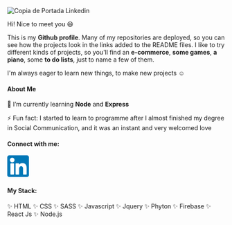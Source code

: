 <!--
**Emilia-Guadalupe/Emilia-Guadalupe** is a ✨ _special_ ✨ repository because its `README.md` (this file) appears on your GitHub profile. -->

![Copia de Portada Linkedin](https://user-images.githubusercontent.com/62853907/123264041-052c2f80-d4d0-11eb-9dd3-bd2b0ecefb52.png)


Hi! Nice to meet you :smile:

This is my <b>Github profile</b>. Many of my repositories are deployed, so you can see how the projects look in the links added to the README files. I like to try different kinds of projects, so you'll find an <b>e-commerce</b>, <b>some games</b>, <b>a piano</b>, some <b>to do lists</b>, just to name a few of them. 

I'm always eager to learn new things, to make new projects :relaxed:

#### About Me

🌱 I’m currently learning <b>Node</b> and <b>Express</b>

⚡ Fun fact: I started to learn to programme after I almost finished my degree in Social Communication, and it was an instant and very welcomed love 

#### Connect with me: 

<a href="https://www.linkedin.com/in/maria-emilia-guadalupe-a9b63b160/" target="_blank"><img height="50px" src="https://raw.githubusercontent.com/Emilia-Guadalupe/Emilia-Guadalupe/main/Linkedin.png" alt="Linkedin Logo" /> </a>

#### My Stack: 

:sparkles: HTML
:sparkles: CSS
:sparkles: SASS
:sparkles: Javascript
:sparkles: Jquery
:sparkles: Phyton
:sparkles: Firebase
:sparkles: React Js
:sparkles: Node.js
